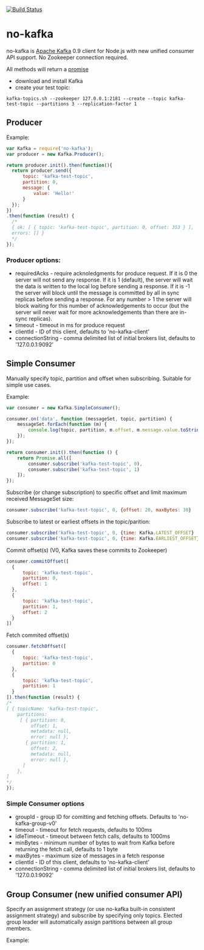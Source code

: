 [![Build Status](https://travis-ci.org/oleksiyk/kafka.png)](https://travis-ci.org/oleksiyk/kafka)

# no-kafka

no-kafka is [Apache Kafka](https://kafka.apache.org) 0.9 client for Node.js with new unified consumer API support. No Zookeeper connection required. 

All methods will return a [promise](https://github.com/petkaantonov/bluebird)

* download and install Kafka
* create your test topic: 
```shell
kafka-topics.sh --zookeeper 127.0.0.1:2181 --create --topic kafka-test-topic --partitions 3 --replication-factor 1
```

## Producer

Example:

```javascript
var Kafka = require('no-kafka');
var producer = new Kafka.Producer();

return producer.init().then(function(){
  return producer.send({
      topic: 'kafka-test-topic',
      partition: 0,
      message: {
          value: 'Hello!'
      }
  });
})
.then(function (result) {
  /*
  { ok: [ { topic: 'kafka-test-topic', partition: 0, offset: 353 } ],
  errors: [] }
  */
});
```

### Producer options:
* requiredAcks - require acknoledgments for produce request. If it is 0 the server will not send any response.  If it is 1 (default), the server will wait the data is written to the local log before sending a response. If it is -1 the server will block until the message is committed by all in sync replicas before sending a response. For any number > 1 the server will block waiting for this number of acknowledgements to occur (but the server will never wait for more acknowledgements than there are in-sync replicas).
* timeout - timeout in ms for produce request
* clientId - ID of this client, defaults to 'no-kafka-client'
* connectionString - comma delimited list of initial brokers list, defaults to '127.0.0.1:9092'

## Simple Consumer

Manually specify topic, partition and offset when subscribing. Suitable for simple use cases.

Example:

```javascript
var consumer = new Kafka.SimpleConsumer();

consumer.on('data', function (messageSet, topic, partition) {
    messageSet.forEach(function (m) {
        console.log(topic, partition, m.offset, m.message.value.toString('utf8'));
    });
});

return consumer.init().then(function () {
    return Promise.all([
        consumer.subscribe('kafka-test-topic', 0),
        consumer.subscribe('kafka-test-topic', 1)
    ]);
});
```

Subscribe (or change subscription) to specific offset and limit maximum received MessageSet size:
```javascript
consumer.subscribe('kafka-test-topic', 0, {offset: 20, maxBytes: 30}
```

Subscribe to latest or earliest offsets in the topic/parition:
```javascript
consumer.subscribe('kafka-test-topic', 0, {time: Kafka.LATEST_OFFSET}
consumer.subscribe('kafka-test-topic', 0, {time: Kafka.EARLIEST_OFFSET}
```

Commit offset(s) (V0, Kafka saves these commits to Zookeeper)
```javascript
consumer.commitOffset([
  {
      topic: 'kafka-test-topic',
      partition: 0,
      offset: 1
  },
  {
      topic: 'kafka-test-topic',
      partition: 1,
      offset: 2
  }
])
```

Fetch commited offset(s)
```javascript
consumer.fetchOffset([
  {
      topic: 'kafka-test-topic',
      partition: 0
  },
  {
      topic: 'kafka-test-topic',
      partition: 1
  }
]).then(function (result) {
/*
[ { topicName: 'kafka-test-topic',
    partitions:
     [ { partition: 0,
         offset: 1,
         metadata: null,
         error: null },
       { partition: 1,
         offset: 2,
         metadata: null,
         error: null },
      ] 
    },
]
*/
});
```

### Simple Consumer options
* groupId - group ID for comitting and fetching offsets. Defaults to 'no-kafka-group-v0'
* timeout - timeout for fetch requests, defaults to 100ms
* idleTimeout - timeout between fetch calls, defaults to 1000ms
* minBytes - minimum number of bytes to wait from Kafka before returning the fetch call, defaults to 1 byte
* maxBytes - maximum size of messages in a fetch response
* clientId - ID of this client, defaults to 'no-kafka-client'
* connectionString - comma delimited list of initial brokers list, defaults to '127.0.0.1:9092'

## Group Consumer (new unified consumer API)

Specify an assignment strategy (or use no-kafka built-in consistent assignment strategy) and subscribe by specifying only topics. Elected group leader will automatically assign partitions between all group members. 

Example:

```javascript

```
